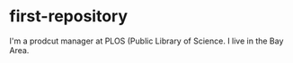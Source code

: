 first-repository
================
I'm a prodcut manager at PLOS (Public Library of Science. I live in the Bay Area.
